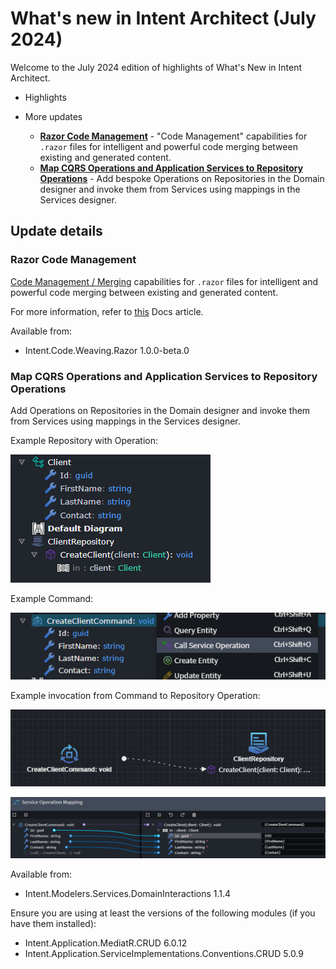 # What's new in Intent Architect (July 2024)

Welcome to the July 2024 edition of highlights of What's New in Intent Architect.

- Highlights

- More updates
  - **[Razor Code Management](#razor-code-management)** - "Code Management" capabilities for `.razor` files for intelligent and powerful code merging between existing and generated content.
  - **[Map CQRS Operations and Application Services to Repository Operations](#map-cqrs-operations-and-application-services-to-repository-operations)** - Add bespoke Operations on Repositories in the Domain designer and invoke them from Services using mappings in the Services designer.

## Update details

### Razor Code Management

[Code Management / Merging](xref:application-development.code-management.about-code-management) capabilities for `.razor` files for intelligent and powerful code merging between existing and generated content.

For more information, refer to [this](xref:application-development.code-weaving-and-generation.about-code-management-razor) Docs article.

Available from:

- Intent.Code.Weaving.Razor 1.0.0-beta.0

### Map CQRS Operations and Application Services to Repository Operations

Add Operations on Repositories in the Domain designer and invoke them from Services using mappings in the Services designer.

Example Repository with Operation:

![alt text](images/repository-operation-mapping-domain.png)

Example Command:

![alt text](images/repository-operation-mapping-command-menu.png)

Example invocation from Command to Repository Operation:

![alt text](images/repository-operation-mapping-service-invocation.png)

![alt text](images/repository-operation-mapping-invocaiton-mapping.png)

Available from:

- Intent.Modelers.Services.DomainInteractions 1.1.4

Ensure you are using at least the versions of the following modules (if you have them installed):

- Intent.Application.MediatR.CRUD 6.0.12
- Intent.Application.ServiceImplementations.Conventions.CRUD 5.0.9
